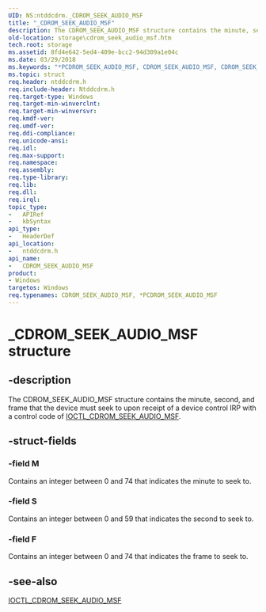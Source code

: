 ```yaml
---
UID: NS:ntddcdrm._CDROM_SEEK_AUDIO_MSF
title: "_CDROM_SEEK_AUDIO_MSF"
description: The CDROM_SEEK_AUDIO_MSF structure contains the minute, second, and frame that the device must seek to upon receipt of a device control IRP with a control code of IOCTL_CDROM_SEEK_AUDIO_MSF.
old-location: storage\cdrom_seek_audio_msf.htm
tech.root: storage
ms.assetid: 8fd4e642-5ed4-409e-bcc2-94d309a1e04c
ms.date: 03/29/2018
ms.keywords: "*PCDROM_SEEK_AUDIO_MSF, CDROM_SEEK_AUDIO_MSF, CDROM_SEEK_AUDIO_MSF structure [Storage Devices], PCDROM_SEEK_AUDIO_MSF, PCDROM_SEEK_AUDIO_MSF structure pointer [Storage Devices], _CDROM_SEEK_AUDIO_MSF, ntddcdrm/CDROM_SEEK_AUDIO_MSF, ntddcdrm/PCDROM_SEEK_AUDIO_MSF, storage.cdrom_seek_audio_msf, structs-CD-ROM_1e8a9382-37c6-4473-831e-3547774a5b9d.xml"
ms.topic: struct
req.header: ntddcdrm.h
req.include-header: Ntddcdrm.h
req.target-type: Windows
req.target-min-winverclnt: 
req.target-min-winversvr: 
req.kmdf-ver: 
req.umdf-ver: 
req.ddi-compliance: 
req.unicode-ansi: 
req.idl: 
req.max-support: 
req.namespace: 
req.assembly: 
req.type-library: 
req.lib: 
req.dll: 
req.irql: 
topic_type:
-	APIRef
-	kbSyntax
api_type:
-	HeaderDef
api_location:
-	ntddcdrm.h
api_name:
-	CDROM_SEEK_AUDIO_MSF
product:
- Windows
targetos: Windows
req.typenames: CDROM_SEEK_AUDIO_MSF, *PCDROM_SEEK_AUDIO_MSF
---
```


# _CDROM_SEEK_AUDIO_MSF structure


## -description


The CDROM_SEEK_AUDIO_MSF structure contains the minute, second, and frame that the device must seek to upon receipt of a device control IRP with a control code of <a href="https://msdn.microsoft.com/library/windows/hardware/ff559373">IOCTL_CDROM_SEEK_AUDIO_MSF</a>. 


## -struct-fields




### -field M

Contains an integer between 0 and 74 that indicates the minute to seek to.


### -field S

Contains an integer between 0 and 59 that indicates the second to seek to.


### -field F

Contains an integer between 0 and 74 that indicates the frame to seek to.


## -see-also




<a href="https://msdn.microsoft.com/library/windows/hardware/ff559373">IOCTL_CDROM_SEEK_AUDIO_MSF</a>
 

 

